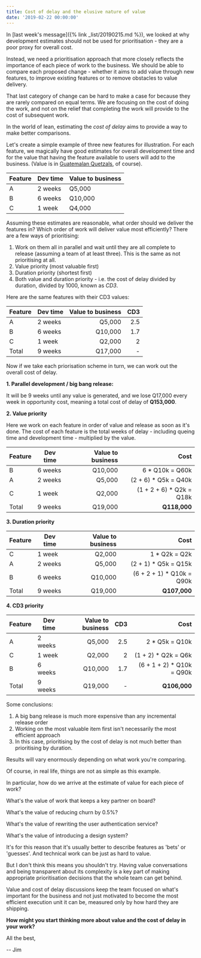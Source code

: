 ```yaml
---
title: Cost of delay and the elusive nature of value
date: '2019-02-22 00:00:00'
---
```


In [last week's message]({% link _list/20190215.md %}), we looked at why development estimates should not be used for prioritisation - they are a poor proxy for overall cost.

Instead, we need a prioritisation approach that more closely reflects the importance of each piece of work to the business. We should be able to compare each proposed change - whether it aims to add value through new features, to improve existing features or to remove obstacles to value delivery.

That last category of change can be hard to make a case for because they are rarely compared on equal terms. We are focusing on the cost of doing the work, and not on the relief that completing the work will provide to the cost of subsequent work.

In the world of lean, estimating the _cost of delay_ aims to provide a way to make better comparisons.

Let's create a simple example of three new features for illustration. For each feature, we magically have good estimates for overall development time and for the value that having the feature available to users will add to the business. (Value is in [Guatemalan Quetzals](https://en.wikipedia.org/wiki/Guatemalan_quetzal), of course).

| Feature | Dev time | Value to business |
|---------|----------|-------------------|
|A|2 weeks|Q5,000|
|B|6 weeks|Q10,000|
|C|1 week|Q4,000|

Assuming these estimates are reasonable, what order should we deliver the features in? Which order of work will deliver value most efficiently? There are a few ways of prioritising:

1. Work on them all in parallel and wait until they are all complete to release (assuming a team of at least three). This is the same as not prioritising at all.
2. Value priority (most valuable first)
3. Duration priority (shortest first)
4. Both value and duration priority - i.e. the cost of delay divided by duration, divided by 1000, known as _CD3_.

Here are the same features with their CD3 values:

| Feature | Dev time | Value to business | CD3 |
|---------|----------|------------------:|----:|
|A|2 weeks|Q5,000|2.5|
|B|6 weeks|Q10,000|1.7|
|C|1 week|Q2,000|2|
|Total|9 weeks|Q17,000|-|

Now if we take each priorisation scheme in turn, we can work out the overall cost of delay.

__1. Parallel development / big bang release:__

It will be 9 weeks until any value is generated, and we lose Q17,000 every week in opportunity cost, meaning a total cost of delay of __Q153,000__.

__2. Value priority__

Here we work on each feature in order of value and release as soon as it's done. The cost of each feature is the total weeks of delay - including queing time and development time - multiplied by the value.

| Feature | Dev time | Value to business | Cost |
|---------|----------|------------------:|----:|
|B|6 weeks|Q10,000|6 * Q10k = Q60k|
|A|2 weeks|Q5,000|(2 + 6) * Q5k = Q40k|
|C|1 week|Q2,000|(1 + 2 + 6) * Q2k = Q18k|
|Total|9 weeks|Q19,000|__Q118,000__|

__3. Duration priority__

| Feature | Dev time | Value to business | Cost |
|---------|----------|------------------:|----:|
|C|1 week|Q2,000|1 * Q2k = Q2k|
|A|2 weeks|Q5,000|(2 + 1) * Q5k = Q15k|
|B|6 weeks|Q10,000|(6 + 2 + 1) * Q10k = Q90k|
|Total|9 weeks|Q19,000|__Q107,000__|

__4. CD3 priority__

| Feature | Dev time | Value to business | CD3 | Cost |
|---------|----------|------------------:|----:|-----:|
|A|2 weeks|Q5,000|2.5|2 * Q5k = Q10k|
|C|1 week|Q2,000|2|(1 + 2) * Q2k = Q6k|
|B|6 weeks|Q10,000|1.7|(6 + 1 + 2) * Q10k = Q90k|
|Total|9 weeks|Q19,000|-|__Q106,000__|

Some conclusions:

1. A big bang release is much more expensive than any incremental release order
2. Working on the most valuable item first isn't necessarily the most efficient approach
3. In this case, prioritising by the cost of delay is not much better than prioritising by duration.

Results will vary enormously depending on what work you're comparing.

Of course, in real life, things are not as simple as this example.

In particular, how do we arrive at the estimate of value for each piece of work?

What's the value of work that keeps a key partner on board?

What's the value of reducing churn by 0.5%?

What's the value of rewriting the user authentication service?

What's the value of introducing a design system?

It's for this reason that it's usually better to describe features as 'bets' or 'guesses'. And technical work can be just as hard to value.

But I don't think this means you shouldn't try. Having value conversations and being transparent about its complexity is a key part of making appropriate prioritisation decisions that the whole team can get behind. 

Value and cost of delay discussions keep the team focused on what's important for the business and not just motivated to become the most efficient execution unit it can be, measured only by how hard they are shipping.

__How might you start thinking more about value and the cost of delay in your work?__

All the best,

-- Jim
